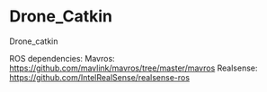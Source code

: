 # Drone_Catkin
Drone_catkin

ROS dependencies:
Mavros: https://github.com/mavlink/mavros/tree/master/mavros
Realsense:  https://github.com/IntelRealSense/realsense-ros
